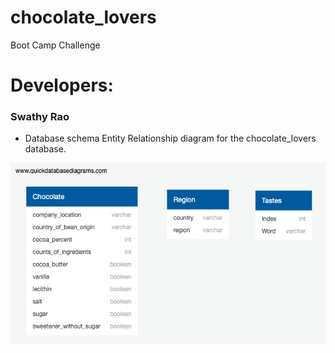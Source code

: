 # chocolate_lovers
Boot Camp Challenge

# Developers:

### Swathy Rao
- Database schema
Entity Relationship diagram for the chocolate_lovers database. 

![main](resources/chocolate_lovers.png)


